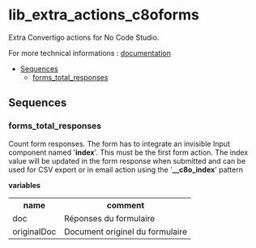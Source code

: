 


# lib_extra_actions_c8oforms

<div>Extra Convertigo actions for No Code Studio.</div>


For more technical informations : [documentation](./project.md)

- [Sequences](#sequences)
    - [forms_total_responses](#forms_total_responses)


## Sequences

### forms_total_responses

<div>Count form responses. The form has to integrate an invisible Input component named '<b>index</b>'. This must be the first form action. The index value will be updated in the form response when submitted and can be used for CSV export or in email action using the '<b>__c8o_index</b>' pattern</div>

**variables**

<table>
<tr>
<th>name</th><th>comment</th>
</tr>
<tr>
<td>doc</td><td><div>Réponses du formulaire</div></td>
</tr>
<tr>
<td>originalDoc</td><td><div>Document originel du formulaire</div></td>
</tr>
</table>



